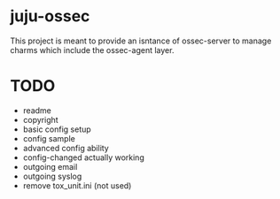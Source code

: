 # juju-ossec

This project is meant to provide an isntance of ossec-server to manage
charms which include the ossec-agent layer.

# TODO

* readme
* copyright
* basic config setup
* config sample
* advanced config ability
* config-changed actually working
* outgoing email
* outgoing syslog
* remove tox_unit.ini (not used)

